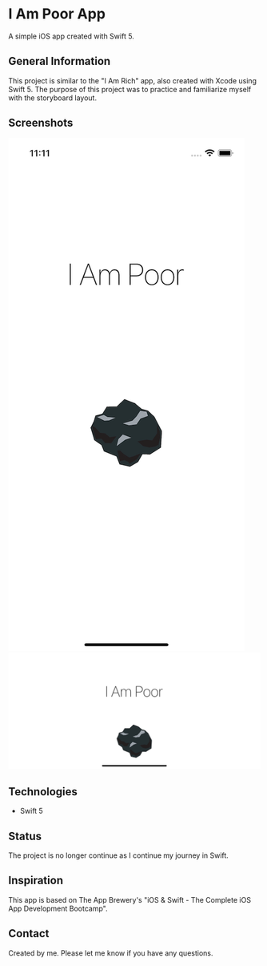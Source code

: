 # I Am Poor App
A simple iOS app created with Swift 5.

## General Information
This project is similar to the "I Am Rich" app, also created with Xcode using Swift 5. The purpose of this project was to 
practice and familiarize myself with the storyboard layout. 

## Screenshots
![i-am-poor-portrait](./I%20Am%20Poor/images/i-am-poor-portrait.png) 
![i-am-poor-landscape](./I%20Am%20Poor/images/i-am-poor-landscape.png) 

## Technologies
* Swift 5

## Status
The project is no longer continue as I continue my journey in Swift.

## Inspiration
This app is based on The App Brewery's "iOS & Swift - The Complete iOS App Development Bootcamp".

## Contact
Created by me. Please let me know if you have any questions.
